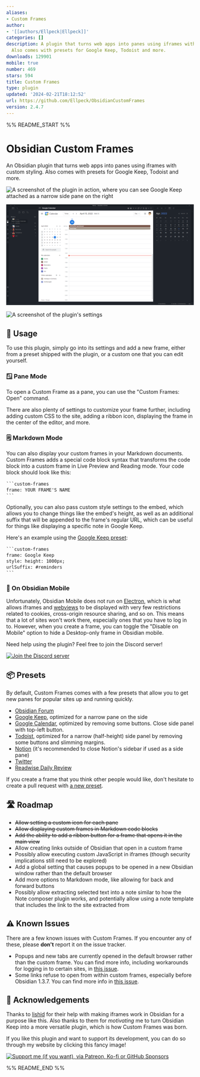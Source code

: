 ```yaml
---
aliases:
- Custom Frames
author:
- '[[authors/Ellpeck|Ellpeck]]'
categories: []
description: A plugin that turns web apps into panes using iframes with custom styling.
  Also comes with presets for Google Keep, Todoist and more.
downloads: 129901
mobile: true
number: 469
stars: 594
title: Custom Frames
type: plugin
updated: '2024-02-21T18:12:52'
url: https://github.com/Ellpeck/ObsidianCustomFrames
version: 2.4.7
---
```


%% README_START %%

# Obsidian Custom Frames
An Obsidian plugin that turns web apps into panes using iframes with custom styling. Also comes with presets for Google Keep, Todoist and more.

![A screenshot of the plugin in action, where you can see Google Keep attached as a narrow side pane on the right](https://raw.githubusercontent.com/Ellpeck/ObsidianCustomFrames/master/screenshot.png)

![A screenshot of the plugin in action, where you can see Google Calendar opened in the center, and the mouse hovering over the corresponding ribbon button](https://raw.githubusercontent.com/Ellpeck/ObsidianCustomFrames/master/screenshot-big.png)

![A screenshot of the plugin's settings](https://raw.githubusercontent.com/Ellpeck/ObsidianCustomFrames/master/settings.png)

## 🤔 Usage
To use this plugin, simply go into its settings and add a new frame, either from a preset shipped with the plugin, or a custom one that you can edit yourself.

### 🪟 Pane Mode
To open a Custom Frame as a pane, you can use the "Custom Frames: Open" command.

There are also plenty of settings to customize your frame further, including adding custom CSS to the site, adding a ribbon icon, displaying the frame in the center of the editor, and more.

### 🗒️ Markdown Mode
You can also display your custom frames in your Markdown documents. Custom Frames adds a special code block syntax that transforms the code block into a custom frame in Live Preview and Reading mode. Your code block should look like this:
~~~
```custom-frames
frame: YOUR FRAME'S NAME
```
~~~

Optionally, you can also pass custom style settings to the embed, which allows you to change things like the embed's height, as well as an additional suffix that will be appended to the frame's regular URL, which can be useful for things like displaying a specific note in Google Keep.

Here's an example using the [Google Keep preset](#-presets):
~~~
```custom-frames
frame: Google Keep
style: height: 1000px;
urlSuffix: #reminders
```
~~~

### 📱 On Obsidian Mobile
Unfortunately, Obsidian Mobile does not run on [Electron](https://www.electronjs.org/), which is what allows iframes and [webviews](https://www.electronjs.org/docs/latest/api/webview-tag) to be displayed with very few restrictions related to cookies, cross-origin resource sharing, and so on. This means that a lot of sites won't work there, especially ones that you have to log in to. However, when you create a frame, you can toggle the "Disable on Mobile" option to hide a Desktop-only frame in Obsidian mobile.

Need help using the plugin? Feel free to join the Discord server!

[![Join the Discord server](https://ellpeck.de/res/discord-wide.png)](https://link.ellpeck.de/discordweb)

## 📦 Presets
By default, Custom Frames comes with a few presets that allow you to get new panes for popular sites up and running quickly.
- [Obsidian Forum](https://forum.obsidian.md/)
- [Google Keep](https://keep.google.com), optimized for a narrow pane on the side
- [Google Calendar](https://calendar.google.com/calendar/u/0/r/day), optimized by removing some buttons. Close side panel with top-left button.
- [Todoist](https://todoist.com), optimized for a narrow (half-height) side panel by removing some buttons and slimming margins.
- [Notion](https://www.notion.so/) (it's recommended to close Notion's sidebar if used as a side pane)
- [Twitter](https://twitter.com)
- [Readwise Daily Review](https://readwise.io/dailyreview)

If you create a frame that you think other people would like, don't hesitate to create a pull request with [a new preset](https://github.com/Ellpeck/ObsidianCustomFrames/blob/master/src/settings.ts#L5).

## 🛣️ Roadmap
- ~~Allow setting a custom icon for each pane~~
- ~~Allow displaying custom frames in Markdown code blocks~~
- ~~Add the ability to add a ribbon button for a frame that opens it in the main view~~
- Allow creating links outside of Obsidian that open in a custom frame
- Possibly allow executing custom JavaScript in iframes (though security implications still need to be explored)
- Add a global setting that causes popups to be opened in a new Obsidian window rather than the default browser
- Add more options to Markdown mode, like allowing for back and forward buttons
- Possibly allow extracting selected text into a note similar to how the Note composer plugin works, and potentially allow using a note template that includes the link to the site extracted from

## ⚠️ Known Issues
There are a few known issues with Custom Frames. If you encounter any of these, please **don't** report it on the issue tracker.
- Popups and new tabs are currently opened in the default browser rather than the custom frame. You can find more info, including workarounds for logging in to certain sites, in [this issue](https://github.com/Ellpeck/ObsidianCustomFrames/issues/40).
- Some links refuse to open from within custom frames, especially before Obsidian 1.3.7. You can find more info in [this issue](https://github.com/Ellpeck/ObsidianCustomFrames/issues/76).

## 🙏 Acknowledgements
Thanks to [lishid](https://github.com/lishid) for their help with making iframes work in Obsidian for a purpose like this. Also thanks to them for *motivating* me to turn Obsidian Keep into a more versatile plugin, which is how Custom Frames was born.

If you like this plugin and want to support its development, you can do so through my website by clicking this fancy image!

[![Support me (if you want), via Patreon, Ko-fi or GitHub Sponsors](https://ellpeck.de/res/generalsupport-wide.png)](https://ellpeck.de/support)


%% README_END %%
